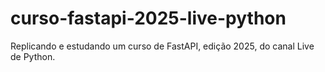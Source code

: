 # curso-fastapi-2025-live-python
Replicando e estudando um curso de FastAPI, edição 2025, do canal Live de Python.
